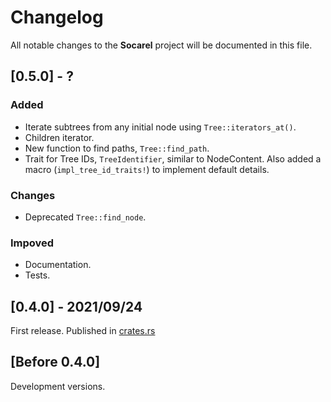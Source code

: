 # Changelog

All notable changes to the **Socarel** project will be documented in this file.

## [0.5.0] - ?

### Added

- Iterate subtrees from any initial node using `Tree::iterators_at()`.
- Children iterator.
- New function to find paths, `Tree::find_path`.
- Trait for Tree IDs, `TreeIdentifier`, similar to NodeContent. Also added a macro (`impl_tree_id_traits!`) to implement default details.

### Changes

- Deprecated `Tree::find_node`.

### Impoved

- Documentation.
- Tests.

## [0.4.0] - 2021/09/24

First release. Published in [crates.rs](https://crates.io/crates/socarel)

## [Before 0.4.0]

Development versions.